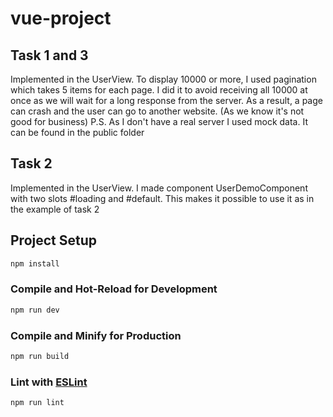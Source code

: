 # vue-project

## Task 1 and 3

Implemented in the UserView. To display 10000 or more, I used pagination which takes 5 items for each page.
I did it to avoid receiving all 10000 at once as we will wait for a long response from the server. As a result, a page can crash and the user can go to another website.
(As we know it's not good for business)
P.S. As I don't have a real server I used mock data. It can be found in the public folder

## Task 2

Implemented in the UserView. I made component UserDemoComponent with two slots #loading and #default.
This makes it possible to use it as in the example of task 2

## Project Setup

```sh
npm install
```

### Compile and Hot-Reload for Development

```sh
npm run dev
```

### Compile and Minify for Production

```sh
npm run build
```

### Lint with [ESLint](https://eslint.org/)

```sh
npm run lint
```
